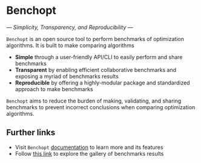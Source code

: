 # Benchopt

_— Simplicity, Transparency, and Reproducibility —_


``Benchopt`` is an open source tool to perform benchmarks of optimization algorithms. It is built to make comparing algorithms

- **Simple** through a user-friendly API/CLI to easily perform and share benchmarks
- **Transparent** by enabling efficient collaborative benchmarks and exposing a myriad of benchmarks results
- **Reproducible** by offering a highly-modular package and standardized approach to make benchmarks

``Benchopt`` aims to reduce the burden of making, validating, and sharing benchmarks to prevent incorrect conclusions when comparing optimization algorithms.


## Further links

- Visit ``Benchopt`` [documentation]() to learn more and its features
- Follow [this link]() to explore the gallery of benchmarks results